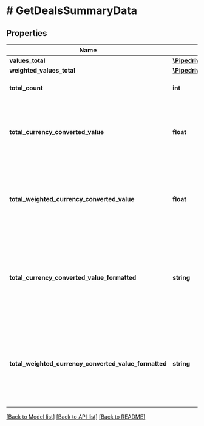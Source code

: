 # # GetDealsSummaryData

## Properties

Name | Type | Description | Notes
------------ | ------------- | ------------- | -------------
**values_total** | [**\Pipedrive\versions\v1\Model\GetDealsSummaryDataValuesTotal**](GetDealsSummaryDataValuesTotal.md) |  | [optional]
**weighted_values_total** | [**\Pipedrive\versions\v1\Model\GetDealsSummaryDataWeightedValuesTotal**](GetDealsSummaryDataWeightedValuesTotal.md) |  | [optional]
**total_count** | **int** | The total number of deals | [optional]
**total_currency_converted_value** | **float** | The total value of deals converted into the company default currency | [optional]
**total_weighted_currency_converted_value** | **float** | The total weighted value of deals converted into the company default currency | [optional]
**total_currency_converted_value_formatted** | **string** | The total converted value of deals formatted with the company default currency. E.g. US$5,100.96 | [optional]
**total_weighted_currency_converted_value_formatted** | **string** | The total weighted value of deals formatted with the company default currency. E.g. US$5,100.96 | [optional]

[[Back to Model list]](../README.md#documentation-for-models) [[Back to API list]](../README.md#documentation-for-api-endpoints) [[Back to README]](../README.md)
